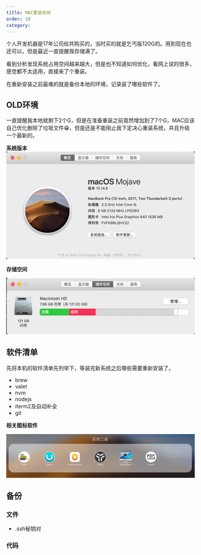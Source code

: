 ```yaml
---
title: MAC重装系统
order: 10
category:
---
```


个人开发机器是17年公司给共购买的，当时买的就是乞丐版120G的。用到现在也还可以，但是最近一直提醒我存储满了。

看到分析发现系统占用空间越来越大，但是也不知道如何优化，看网上说的很多，感觉都不太适用，直接来了个重装。

在重新安装之前最难的就是备份本地的环境，记录装了哪些软件了。

## OLD环境

一直提醒我本地就剩下2个G，但是在准备重装之前竟然增加到了7个G，MAC应该自己优化删除了垃圾文件😁，但是还是不能阻止我下定决心重装系统，并且升级一个最新的。

**系统版本**
![img.png](./assets/mac-view.png)

**存储空间**

![img.png](./assets/before.png)

## 软件清单

先将本机的软件清单先列举下，等装完新系统之后哪些需要重新安装了。

- brew
- valet
- nvm
- nodejs
- iterm2及自动补全
- git

**相关图标软件**

![img.png](./assets/soft-quick.png)


## 备份

### 文件

- .ssh秘钥对

### 代码